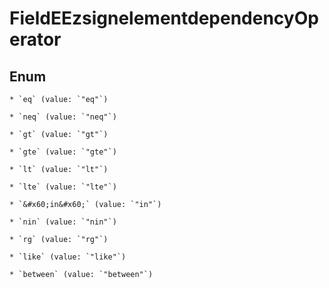 
# FieldEEzsignelementdependencyOperator

## Enum


    * `eq` (value: `"eq"`)

    * `neq` (value: `"neq"`)

    * `gt` (value: `"gt"`)

    * `gte` (value: `"gte"`)

    * `lt` (value: `"lt"`)

    * `lte` (value: `"lte"`)

    * `&#x60;in&#x60;` (value: `"in"`)

    * `nin` (value: `"nin"`)

    * `rg` (value: `"rg"`)

    * `like` (value: `"like"`)

    * `between` (value: `"between"`)



